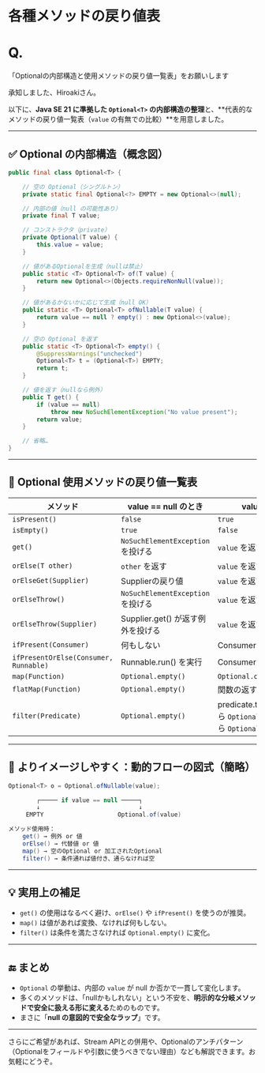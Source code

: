 # 各種メソッドの戻り値表

# Q.

「Optionalの内部構造と使用メソッドの戻り値一覧表」をお願いします

承知しました、Hiroakiさん。

以下に、**Java SE 21 に準拠した `Optional<T>` の内部構造の整理**と、**代表的なメソッドの戻り値一覧表（`value` の有無での比較）**を用意しました。

---

## ✅ Optional<T> の内部構造（概念図）

```java
public final class Optional<T> {

    // 空の Optional（シングルトン）
    private static final Optional<?> EMPTY = new Optional<>(null);

    // 内部の値（null の可能性あり）
    private final T value;

    // コンストラクタ（private）
    private Optional(T value) {
        this.value = value;
    }

    // 値があるOptionalを生成（nullは禁止）
    public static <T> Optional<T> of(T value) {
        return new Optional<>(Objects.requireNonNull(value));
    }

    // 値があるかないかに応じて生成（null OK）
    public static <T> Optional<T> ofNullable(T value) {
        return value == null ? empty() : new Optional<>(value);
    }

    // 空の Optional を返す
    public static <T> Optional<T> empty() {
        @SuppressWarnings("unchecked")
        Optional<T> t = (Optional<T>) EMPTY;
        return t;
    }

    // 値を返す（nullなら例外）
    public T get() {
        if (value == null)
            throw new NoSuchElementException("No value present");
        return value;
    }

    // 省略…
}
```

---

## 📘 Optional 使用メソッドの戻り値一覧表

| メソッド | value == null のとき | value != null のとき |
| --- | --- | --- |
| `isPresent()` | `false` | `true` |
| `isEmpty()` | `true` | `false` |
| `get()` | `NoSuchElementException` を投げる | `value` を返す |
| `orElse(T other)` | `other` を返す | `value` を返す |
| `orElseGet(Supplier)` | Supplierの戻り値 | `value` を返す |
| `orElseThrow()` | `NoSuchElementException` を投げる | `value` を返す |
| `orElseThrow(Supplier)` | Supplier.get() が返す例外を投げる | `value` を返す |
| `ifPresent(Consumer)` | 何もしない | Consumer.accept(value) を実行 |
| `ifPresentOrElse(Consumer, Runnable)` | Runnable.run() を実行 | Consumer.accept(value) を実行 |
| `map(Function)` | `Optional.empty()` | `Optional.of(func.apply(value))` |
| `flatMap(Function)` | `Optional.empty()` | 関数の返す `Optional` を返す |
| `filter(Predicate)` | `Optional.empty()` | predicate.test(value) が true なら `Optional.of(value)`、false なら `Optional.empty()` |

---

## 🧠 よりイメージしやすく：動的フローの図式（簡略）

```java
Optional<T> o = Optional.ofNullable(value);

        ┌───── if value == null ─────┐
        ↓                            ↓
     EMPTY                     Optional.of(value)

メソッド使用時：
    get() → 例外 or 値
    orElse() → 代替値 or 値
    map() → 空のOptional or 加工されたOptional
    filter() → 条件通れば値付き、通らなければ空
```

---

## 💡 実用上の補足

- `get()` の使用はなるべく避け、`orElse()` や `ifPresent()` を使うのが推奨。
- `map()` は値があれば変換、なければ何もしない。
- `filter()` は条件を満たさなければ `Optional.empty()` に変化。

---

## 🔚 まとめ

- `Optional` の挙動は、内部の `value` が null か否かで一貫して変化します。
- 多くのメソッドは、「nullかもしれない」という不安を、**明示的な分岐メソッドで安全に扱える形に変える**ためのものです。
- まさに「**null の意図的で安全なラップ**」です。

---

さらにご希望があれば、Stream APIとの併用や、Optionalのアンチパターン（Optional<T>をフィールドや引数に使うべきでない理由）なども解説できます。お気軽にどうぞ。